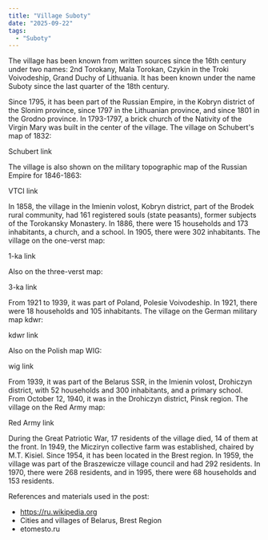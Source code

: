 ```yaml
---
title: "Village Suboty"
date: "2025-09-22"
tags: 
  - "Suboty"
---
```


The village has been known from written sources since the 16th century under two names: 2nd Torokany, Mala Torokan, Czykin in the Troki Voivodeship, Grand Duchy of Lithuania. It has been known under the name Suboty since the last quarter of the 18th century.

Since 1795, it has been part of the Russian Empire, in the Kobryn district of the Slonim province, since 1797 in the Lithuanian province, and since 1801 in the Grodno province. In 1793-1797, a brick church of the Nativity of the Virgin Mary was built in the center of the village. The village on Schubert's map of 1832:

Schubert link

The village is also shown on the military topographic map of the Russian Empire for 1846-1863:

VTCI link

In 1858, the village in the Imienin volost, Kobryn district, part of the Brodek rural community, had 161 registered souls (state peasants), former subjects of the Torokansky Monastery. In 1886, there were 15 households and 173 inhabitants, a church, and a school. In 1905, there were 302 inhabitants. The village on the one-verst map:

1-ka link

Also on the three-verst map:

3-ka link

From 1921 to 1939, it was part of Poland, Polesie Voivodeship. In 1921, there were 18 households and 105 inhabitants. The village on the German military map kdwr:

kdwr link

Also on the Polish map WIG:

wig link

From 1939, it was part of the Belarus SSR, in the Imienin volost, Drohiczyn district, with 52 households and 300 inhabitants, and a primary school. From October 12, 1940, it was in the Drohiczyn district, Pinsk region. The village on the Red Army map:

Red Army link

During the Great Patriotic War, 17 residents of the village died, 14 of them at the front. In 1949, the Micziryn collective farm was established, chaired by M.T. Kisiel. Since 1954, it has been located in the Brest region. In 1959, the village was part of the Braszewicze village council and had 292 residents. In 1970, there were 268 residents, and in 1995, there were 68 households and 153 residents.

References and materials used in the post:
- https://ru.wikipedia.org
- Cities and villages of Belarus, Brest Region
- etomesto.ru
